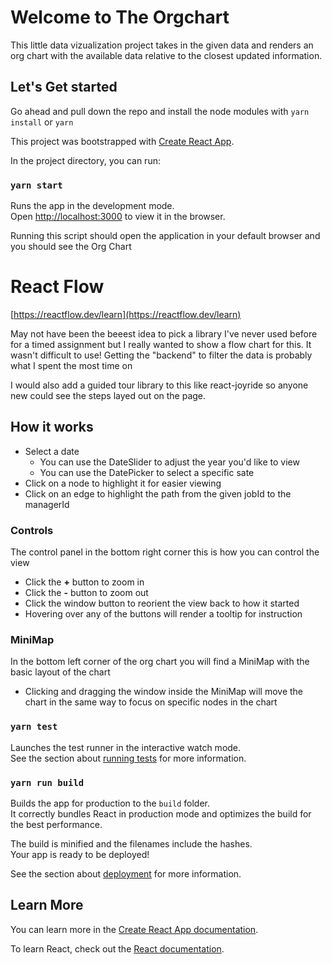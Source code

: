 
# Welcome to The Orgchart

This little data vizualization project takes in the given data and renders an org chart with the available data relative to the closest updated information.

## Let's Get started
Go ahead and pull down the repo and install the node modules with `yarn install` or `yarn`

This project was bootstrapped with [Create React App](https://github.com/facebook/create-react-app).

In the project directory, you can run:

### `yarn start`

Runs the app in the development mode.\
Open [http://localhost:3000](http://localhost:3000) to view it in the browser.

Running this script should open the application in your default browser and you should see the Org Chart

# React Flow

  [https://reactflow.dev/learn](https://reactflow.dev/learn)

May not have been the beeest idea to pick a library I've never used before for a timed assignment but I really wanted to show a flow chart for this. It wasn't difficult to use! Getting the "backend" to filter the data is probably what I spent the most time on

I would also add a guided tour library to this like react-joyride so anyone new could see the steps layed out on the page.

## How it works

- Select a date
  - You can use the DateSlider to adjust the year you'd like to view
  - You can use the DatePicker to select a specific sate
- Click on a node to highlight it for easier viewing
- Click on an edge to highlight the path from the given jobId to the managerId
  
### Controls

The control panel in the bottom right corner this is how you can control the view

- Click the **+** button to zoom in
- Click the **-** button to zoom out
- Click the window button to reorient the view back to how it started
- Hovering over any of the buttons will render a tooltip for instruction

### MiniMap

In the bottom left corner of the org chart you will find a MiniMap with the basic layout of the chart

- Clicking and dragging the window inside the MiniMap will move the chart in the same way to focus on specific nodes in the chart

### `yarn test`

Launches the test runner in the interactive watch mode.\
See the section about [running tests](https://facebook.github.io/create-react-app/docs/running-tests) for more information.

### `yarn run build`

Builds the app for production to the `build` folder.\
It correctly bundles React in production mode and optimizes the build for the best performance.

The build is minified and the filenames include the hashes.\
Your app is ready to be deployed!

See the section about [deployment](https://facebook.github.io/create-react-app/docs/deployment) for more information.

## Learn More

You can learn more in the [Create React App documentation](https://facebook.github.io/create-react-app/docs/getting-started).

To learn React, check out the [React documentation](https://reactjs.org/).
